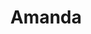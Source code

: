 ---
title: Amanda
artigo: a
picture: /images/a/Amanda.jpg
background: /images/fundos/listradopoa2.jpg
style: style-vermelho2
description: Ai, que lindo o significado do...
full-description:  Ai, que lindo o significado do nome Amanda! Ele tem origem no latim, <i>Amandus</i>, e quer dizer “aquela que deve ser amada! Além disso, trata-se de um nome in-ter-na-ci-o-nal, meu bem, pois a grafia é a mesma em vários países! Menina de sorte, essa Amanda, hein?!  
---